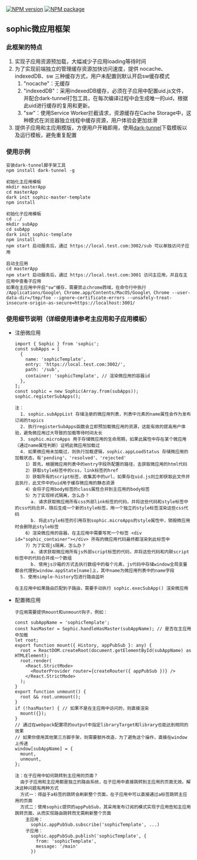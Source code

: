 [![NPM version](https://img.shields.io/npm/v/sophic.svg)](https://www.npmjs.com/package/sophic)
[![NPM package](https://img.shields.io/npm/dy/sophic.svg)](https://www.npmjs.com/package/sophic)


## sophic微应用框架

### 此框架的特点

1. 实现子应用资源预加载，大幅减少子应用loading等待时间
2. 为了实现前端独立的管理缓存资源加快访问速度，提供 nocache、indexedDB、sw 三种缓存方式，用户未配置则默认开启sw缓存模式
    1. "nocache"：无缓存
    2. "indexedDB"：采用indexedDB缓存，必须在子应用中配置uid.js文件，并配合dark-tunnel打包工具，在每次编译过程中会生成唯一的uid，根据此uid进行缓存的复用和更新。
    3. "sw"：使用Service Worker拦截请求，资源缓存在Cache Storage中，这种模式在浏览器独立线程中缓存资源，用户体验会更加丝滑
3. 提供子应用和主应用模版，方便用户开箱即用，使用[dark-tunnel](https://www.npmjs.com/package/dark-tunnel)下载模板以及运行模板，避免重复配置

### 使用示例

```
安装dark-tunnel脚手架工具
npm install dark-tunnel -g

初始化主应用模板
mkdir masterApp
cd masterApp
dark init sophic-master-template
npm install

初始化子应用模板
cd ../
mkdir subApp
cd subApp
dark init sophic-template
npm install
npm start 启动服务后，通过 https://local.test.com:3002/sub 可以单独访问子应用

启动主应用
cd masterApp
npm start 启动服务后，通过 https://local.test.com:3001 访问主应用，并且在主应用中查看子应用
如果在主应用中开启"sw"缓存，需要禁止chrome跨域，在命令行中执行 /Applications/Google\ Chrome.app/Contents/MacOS/Google\ Chrome --user-data-dir=/tmp/foo --ignore-certificate-errors --unsafely-treat-insecure-origin-as-secure=https://localhost:3001/
```

### 使用细节说明（详细使用请参考主应用和子应用模板）

+ 注册微应用

  ```
  import { Sophic } from 'sophic';
  const subApps = [
    {
      name: 'sophicTemplate',
      entry: 'https://local.test.com:3002/',
      path: '/sub',
      container: 'sophicTemplate', // 渲染微应用的容器id
    },
  ];
  const sophic = new Sophic(Array.from(subApps));
  sophic.registerSubApps();

  注：
    1. sophic.subAppList 存储注册的微应用列表，列表中元素的name属性会作为发布订阅的topics
    2. 执行registerSubApps函数会立即预加载微应用的资源，这能有效的提高用户体验，避免微应用过大导致的加载等待时间太长
    3. sophic.microApps 用于存储微应用的生命周期，如果此属性中存在某个微应用（通过name属性判断）证明此微应用加载过
    4. 如果微应用未加载过，则执行加载逻辑，sophic.appLoadStatus 存储微应用的加载状态，有'pending'、'resolved'、'rejected'
      1）首先，根据微应用列表中的entry字段所配置的路径，去获取微应用的html代码
      2）获取style标签中的css，link标签的href
      3）获取所有的script标签，收集其中的url，如果存在uid.js则立即获取此文件并且执行，此文件中的uid用于缓存微应用的静态资源
      4）会将子应用body标签的class属性合并到主应用的body标签
      5）为了实现样式隔离，怎么办？
        a. 请求获取微应用所有css外部link标签的代码，并将这些代码和style标签中的css代码合并，随后生成一个新的style标签，用一个独立的style标签渲染这些css代码
        b. 将此style标签的引用存到sophic.microApps的style属性中，销毁微应用时会删除此style标签
      6）渲染微应用的容器，在主应用中需要写死一个标签 <div id="sophic_container"></div> 所有的微应用代码最终都渲染到此标签中
      7）为了实现js隔离，怎么办？
        a. 请求获取微应用所有js外部script标签的代码，并将这些代码和内联script标签中的代码合并成一个数组
        b. 使用js沙箱的方式去执行数组中的每个元素，js代码中存储window全局变量都会代理到window.appState[name]上，其中name为微应用列表中的name字段
    5. 使用simple-history包进行路由监听

  在主应用中如果路由匹配到子路由，需要手动执行 sophic.execSubApp() 渲染微应用
  ```

+ 配置微应用

  ```
  子应用需要提供mount和unmount钩子，例如：

  const subAppName = 'sophicTemplate';
  const hasMaster = Sophic.handleHasMaster(subAppName); // 是否在主应用中加载
  let root;
  export function mount({ History, appPubSub }: any) {
    root = ReactDOM.createRoot(document.getElementById(subAppName) as HTMLElement);
    root.render(
      <React.StrictMode>
        <RouterProvider router={createRouter({ appPubSub })} />
      </React.StrictMode>
    );
  }
  export function unmount() {
    root && root.unmount();
  }
  if (!hasMaster) { // 如果不是在主应用中访问的，则直接渲染
    mount({});
  }
  // 通过在webpack配置项的output中指定libraryTarget和library也能达到相同的效果
  // 如果你使用其他第三方脚手架，则需要额外改造，为了避免这个操作，直接在window上传递
  window[subAppName] = {
    mount,
    unmount,
  };

  注：在子应用中如何跳转到主应用的页面？
    由于子应用和主应用都是独立的路由系统，在子应用中直接跳转到主应用的页面无效。解决这种问题有两种方式
    方式一：得益于a标签的跳转会刷新整个页面，在子应用中可以直接通过a标签跳转主应用的页面
    方式二：使用sophic提供的appPubSub，其采用发布订阅的模式实现子应用告知主应用跳转页面，从而实现路由跳转而无需刷新整个页面
      主应用：
        sophic.appPubSub.subscribe('sophicTemplate', ...)
      子应用：
        sophic.appPubSub.publish('sophicTemplate', {
          from: 'sophicTemplate',
          message: '/main'
        })
  ```

